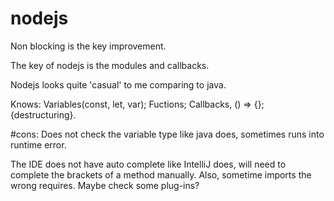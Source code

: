 # nodejs
Non blocking is the key improvement.

The key of nodejs is the modules and callbacks.

Nodejs looks quite 'casual' to me comparing to java.

Knows: Variables(const, let, var); Fuctions; Callbacks, () => {}; {destructuring}.



#cons:
Does not check the variable type like java does, sometimes runs into runtime error.

The IDE does not have auto complete like IntelliJ does, will need to complete the brackets of a method manually. Also, sometime imports the wrong requires. Maybe check some plug-ins?
